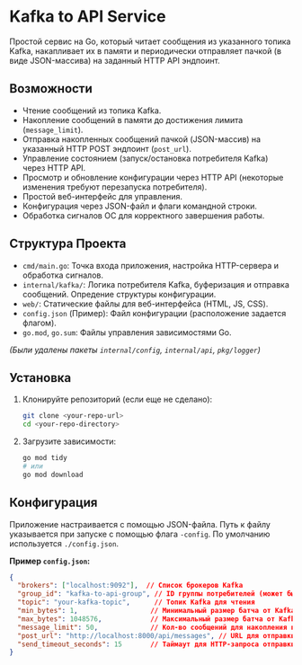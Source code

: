 # Kafka to API Service

Простой сервис на Go, который читает сообщения из указанного топика Kafka, накапливает их в памяти и периодически отправляет пачкой (в виде JSON-массива) на заданный HTTP API эндпоинт.

## Возможности

* Чтение сообщений из топика Kafka.
* Накопление сообщений в памяти до достижения лимита (`message_limit`).
* Отправка накопленных сообщений пачкой (JSON-массив) на указанный HTTP POST эндпоинт (`post_url`).
* Управление состоянием (запуск/остановка потребителя Kafka) через HTTP API.
* Просмотр и обновление конфигурации через HTTP API (некоторые изменения требуют перезапуска потребителя).
* Простой веб-интерфейс для управления.
* Конфигурация через JSON-файл и флаги командной строки.
* Обработка сигналов ОС для корректного завершения работы.

## Структура Проекта

* `cmd/main.go`: Точка входа приложения, настройка HTTP-сервера и обработка сигналов.
* `internal/kafka/`: Логика потребителя Kafka, буферизация и отправка сообщений. Опредение структуры конфигурации.
* `web/`: Статические файлы для веб-интерфейса (HTML, JS, CSS).
* `config.json` (Пример): Файл конфигурации (расположение задается флагом).
* `go.mod`, `go.sum`: Файлы управления зависимостями Go.

*(Были удалены пакеты `internal/config`, `internal/api`, `pkg/logger`)*

## Установка

1.  Клонируйте репозиторий (если еще не сделано):
    ```bash
    git clone <your-repo-url>
    cd <your-repo-directory>
    ```
2.  Загрузите зависимости:
    ```bash
    go mod tidy
    # или
    go mod download
    ```

## Конфигурация

Приложение настраивается с помощью JSON-файла. Путь к файлу указывается при запуске с помощью флага `-config`. По умолчанию используется `./config.json`.

**Пример `config.json`:**

```json
{
  "brokers": ["localhost:9092"],  // Список брокеров Kafka
  "group_id": "kafka-to-api-group", // ID группы потребителей (может быть пустым)
  "topic": "your-kafka-topic",      // Топик Kafka для чтения
  "min_bytes": 1,                  // Минимальный размер батча от Kafka (параметр kafka-go)
  "max_bytes": 1048576,            // Максимальный размер батча от Kafka (1MB, параметр kafka-go)
  "message_limit": 50,             // Кол-во сообщений для накопления перед отправкой
  "post_url": "http://localhost:8000/api/messages", // URL для отправки сообщений
  "send_timeout_seconds": 15       // Таймаут для HTTP-запроса отправки (секунды)
}
